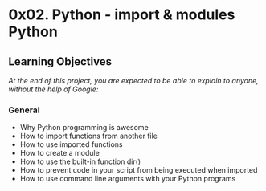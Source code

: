 # 0x02. Python - import & modules Python

## Learning Objectives
*At the end of this project, you are expected to be able to explain to anyone, without the help of Google:*

### General
- Why Python programming is awesome
- How to import functions from another file
- How to use imported functions
- How to create a module
- How to use the built-in function dir()
- How to prevent code in your script from being executed when imported
- How to use command line arguments with your Python programs

